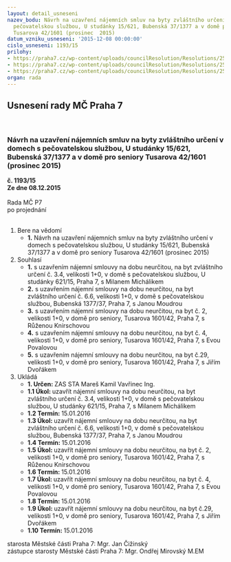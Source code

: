 ```yaml
---
layout: detail_usneseni
nazev_bodu: Návrh na uzavření nájemních smluv na byty zvláštního určení v domech s
  pečovatelskou službou, U studánky 15/621, Bubenská 37/1377 a v domě pro seniory
  Tusarova 42/1601 (prosinec  2015)
datum_vzniku_usneseni: '2015-12-08 00:00:00'
cislo_usneseni: 1193/15
prilohy:
- https://praha7.cz/wp-content/uploads/councilResolution/Resolutions/25656/79-15-priloha_01_dps122015.doc
- https://praha7.cz/wp-content/uploads/councilResolution/Resolutions/25656/79-15-priloha_02_dps122015.pdf
- https://praha7.cz/wp-content/uploads/councilResolution/Resolutions/25656/79-15-priloha_03_dps122015.pdf
organ: rada
---
```

<div id="ucUsn_pList" class="usn">
	<span><h2>Usnesení rady MČ Praha 7 </h2>
<br></span><div class="standBody">
<span><h3>Návrh na uzavření nájemních smluv na byty zvláštního určení v domech s pečovatelskou službou, U studánky 15/621, Bubenská 37/1377 a v domě pro seniory Tusarova 42/1601 (prosinec  2015)</h3></span><div class="center">
		<strong>č. 1193/15</strong><br>
	</div>
<div class="center">
		<strong>Ze dne 08.12.2015</strong><br><br>
	</div>Rada MČ P7<br> po projednání<br><br><ol>
<li>Bere na vědomí<ul><li>
<strong>1.</strong> Návrh na uzavření nájemních smluv na byty zvláštního určení v domech  s pečovatelskou službou, U studánky 15/621, Bubenská 37/1377 a v domě pro seniory Tusarova 42/1601 (prosinec  2015)</li></ul>
</li>
<li>Souhlasí<ul>
<li>
<strong>1.</strong> s uzavřením nájemní smlouvy na dobu neurčitou, na byt zvláštního určení č. 3.4, velikosti 1+0, v domě s pečovatelskou službou, U studánky 621/15, Praha 7, s Milanem Michálikem</li>
<li>
<strong>2.</strong> s uzavřením nájemní smlouvy na dobu neurčitou, na byt zvláštního určení č. 6.6, velikosti 1+0, v domě s pečovatelskou službou, Bubenská 1377/37, Praha 7,  s Janou Moudrou</li>
<li>
<strong>3.</strong> s uzavřením nájemní smlouvy na dobu neurčitou, na byt č. 2, velikosti 1+0,  v domě pro seniory, Tusarova 1601/42, Praha 7, s Růženou Knirschovou</li>
<li>
<strong>4.</strong> s uzavřením nájemní smlouvy na dobu neurčitou, na byt č. 4, velikosti 1+0,  v domě pro seniory, Tusarova 1601/42, Praha 7, s Evou Povalovou</li>
<li>
<strong>5.</strong> s uzavřením nájemní smlouvy na dobu neurčitou, na byt č.29, velikosti 1+0,  v domě pro seniory, Tusarova 1601/42, Praha 7, s Jiřím Dvořákem      </li>
</ul>
</li>
<li>Ukládá<ul>
<li>
<strong>1. Určen: </strong>ZAS STA Mareš Kamil Vavřinec Ing.</li>
<li>
<strong>1.1 Úkol: </strong>uzavřít nájemní smlouvy na dobu neurčitou, na byt zvláštního určení č. 3.4, velikosti 1+0, v domě s pečovatelskou službou, U studánky 621/15, Praha 7, s Milanem Michálikem</li>
<li>
<strong>1.2 Termín: </strong>15.01.2016</li>
<li>
<strong>1.3 Úkol: </strong>uzavřít nájemní smlouvy na dobu neurčitou, na byt zvláštního určení č. 6.6, velikosti 1+0, v domě s pečovatelskou službou, Bubenská 1377/37, Praha 7, s Janou Moudrou</li>
<li>
<strong>1.4 Termín: </strong>15.01.2016</li>
<li>
<strong>1.5 Úkol: </strong>uzavřít nájemní smlouvy na dobu neurčitou, na byt č. 2, velikosti 1+0,  v domě pro seniory, Tusarova 1601/42, Praha 7, s Růženou Knirschovou</li>
<li>
<strong>1.6 Termín: </strong>15.01.2016</li>
<li>
<strong>1.7 Úkol: </strong>uzavřít nájemní smlouvy na dobu neurčitou, na byt č. 4, velikosti 1+0,  v domě pro seniory, Tusarova 1601/42, Praha 7, s Evou Povalovou</li>
<li>
<strong>1.8 Termín: </strong>15.01.2016</li>
<li>
<strong>1.9 Úkol: </strong>uzavřít nájemní smlouvy na dobu neurčitou, na byt č.29, velikosti 1+0,  v domě pro seniory, Tusarova 1601/42, Praha 7, s Jiřím Dvořákem</li>
<li>
<strong>1.10 Termín: </strong>15.01.2016</li>
</ul>
</li>
</ol>starosta Městské části Praha 7: Mgr. Jan Čižinský<br>zástupce starosty Městské části Praha 7: Mgr. Ondřej Mirovský M.EM 
</div>
</div>